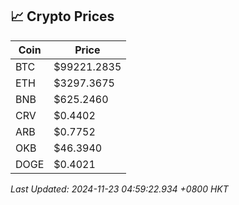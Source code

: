 ## 📈 Crypto Prices

| Coin | Price |
| ---- | ----- |
| BTC | $99221.2835 |
| ETH | $3297.3675 |
| BNB | $625.2460 |
| CRV | $0.4402 |
| ARB | $0.7752 |
| OKB | $46.3940 |
| DOGE | $0.4021 |

_Last Updated: 2024-11-23 04:59:22.934 +0800 HKT_